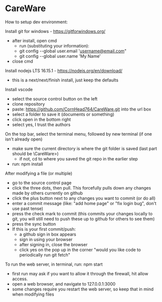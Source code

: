 # CareWare
How to setup dev environment:

Install git for windows - https://gitforwindows.org/
  - after install, open cmd
    - run (substituting your information):
    - git config --global user.email 'username@email.com"
    - git config --global user.name 'My Name'
  - close cmd
  
Install nodejs LTS 16.15.1 - https://nodejs.org/en/download/
  - this is a next/next/finish install, just keep the defaults

Install vscode
  - select the source control button on the left
  - clone repository
  - paste: https://github.com/CornHead764/CareWare.git into the url box
  - select a folder to save it (documents or something)
  - click open in the bottom right
  - select yes, I trust the authors

On the top bar, select the terminal menu, followed by new terminal (if one isn't already open)
  - make sure the current directory is where the git folder is saved (last part should be \CareWare>)
    - if not, cd to where you saved the git repo in the earlier step
  - run: npm install

After modifying a file (or multiple)
  - go to the source control page
  - click the three dots, then pull. This forcefully pulls down any changes made by others currently on github
  - click the plus button next to any changes you want to commit (or do all)
  - enter a commit message (like: "add home page" or "fix login bug", don't use past tense)
  - press the check mark to commit (this commits your changes locally to git, you will still need to push these up to github for others to see them)
  - press the sync button
  - If this is your first commit/push:
    - a github sign in box appears
    - sign in using your browser
    - after signing in, close the browser
    - click yes on the pop up in the corner "would you like code to periodically run git fetch"
	
To run the web server, in terminal, run: npm start
  - first run may ask if you want to allow it through the firewall, hit allow access.
  - open a web browser, and navigate to 127.0.0.1:3000
  - some changes require you restart the web server, so keep that in mind when modifying files
